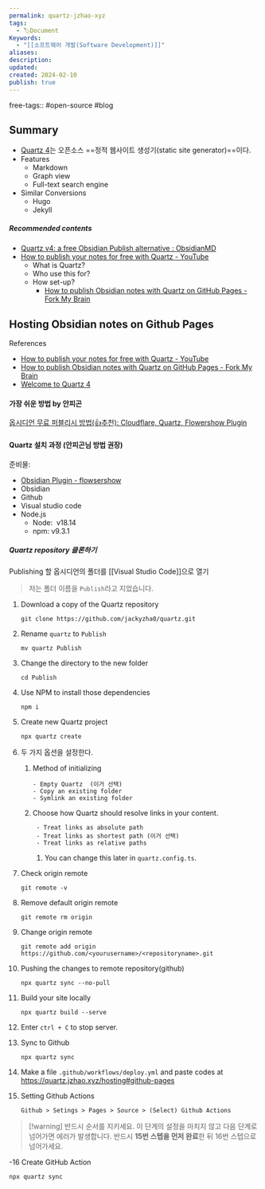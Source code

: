 ```yaml
---
permalink: quartz-jzhao-xyz
tags:
  - 🏷️Document
Keywords:
  - "[[소프트웨어 개발(Software Development)]]"
aliases: 
description: 
updated: 
created: 2024-02-10
publish: true
---
```

free-tags:: #open-source #blog 

## Summary
- [Quartz 4](https://quartz.jzhao.xyz/)는 오픈소스 ==정적 웹사이트 생성기(static site generator)==이다.
- Features
	- Markdown
	- Graph view
	- Full-text search engine
- Similar Conversions
	- Hugo
	- Jekyll

##### Recommended contents 
- [Quartz v4: a free Obsidian Publish alternative : ObsidianMD](https://www.reddit.com/r/ObsidianMD/comments/15wryj2/quartz_v4_a_free_obsidian_publish_alternative/)
- [How to publish your notes for free with Quartz - YouTube](https://www.youtube.com/watch?v=6s6DT1yN4dw)
	- What is Quartz?
	- Who use this for?
	- How set-up?
		- [How to publish Obsidian notes with Quartz on GitHub Pages - Fork My Brain](https://notes.nicolevanderhoeven.com/How+to+publish+Obsidian+notes+with+Quartz+on+GitHub+Pages)


## Hosting Obsidian notes on Github Pages
References
- [How to publish your notes for free with Quartz - YouTube](https://www.youtube.com/watch?v=6s6DT1yN4dw)
- [How to publish Obsidian notes with Quartz on GitHub Pages - Fork My Brain](https://notes.nicolevanderhoeven.com/How+to+publish+Obsidian+notes+with+Quartz+on+GitHub+Pages)
- [Welcome to Quartz 4](https://quartz.jzhao.xyz/)

#### 가장 쉬운 방법 by 안피곤
[옵시디언 무료 퍼블리시 방법(👍추천): Cloudflare, Quartz, Flowershow Plugin](https://anpigon.tistory.com/m/449)

#### Quartz 설치 과정 (안피곤님 방법 권장)
준비물: 
- [Obsidian Plugin - flowsershow](https://obsidian.md/plugins?id=flowershow)
- Obsidian
- Github
- Visual studio code
- Node.js
	- Node:  v18.14
	- npm: v9.3.1


##### Quartz repository 클론하기
Publishing 할 옵시디언의 폴더를 [[Visual Studio Code]]으로 열기
   >저는 폴더 이름을 `Publish`라고 지었습니다. 

1. Download a copy of the Quartz repository
	```
	git clone https://github.com/jackyzha0/quartz.git
	```
2. Rename `quartz` to `Publish`
   ```
   mv quartz Publish
	```
3. Change the directory to the new folder
   ```
   cd Publish
	```
4. Use NPM to install those dependencies
   ```
   npm i
	```
5. Create new Quartz project
   ```
   npx quartz create
	```
6. 두 가지 옵션을 설정한다. 
	1. Method of initializing
	   ```
	   - Empty Quartz  (이거 선택)
	   - Copy an existing folder
	   - Symlink an existing folder
		```
	2. Choose how Quartz should resolve links in your content. 
	   ```
		- Treat links as absolute path
		- Treat links as shortest path (이거 선택)
		- Treat links as relative paths
		```
		1. You can change this later in `quartz.config.ts`.
7. Check origin remote
   ```
   git remote -v
	```
8. Remove default origin remote
   ```
   git remote rm origin
	```
9. Change origin remote
   ```
   git remote add origin https://github.com/<yourusername>/<repositoryname>.git
	```


10. Pushing the changes to remote repository(github)
	```
	npx quartz sync --no-pull
	```


11. Build your site locally
    ```
    npx quartz build --serve
	```


12. Enter `ctrl + C`  to stop server.


13. Sync to Github
    ```
    npx quartz sync
	```

14. Make a file `.github/workflows/deploy.yml` 
    and paste codes at https://quartz.jzhao.xyz/hosting#github-pages


15. Setting Github Actions
    ```
    Github > Setings > Pages > Source > (Select) Github Actions
	```

>[!warning] 반드시 순서를 지키세요.
>이 단계의 설정을 마치지 않고 다음 단계로 넘어가면 에러가 발생합니다. 
>반드시 **15번 스텝을 먼저 완료**한 뒤 16번 스텝으로 넘어가세요. 



-16 Create GitHub Action
```
npx quartz sync
```

####